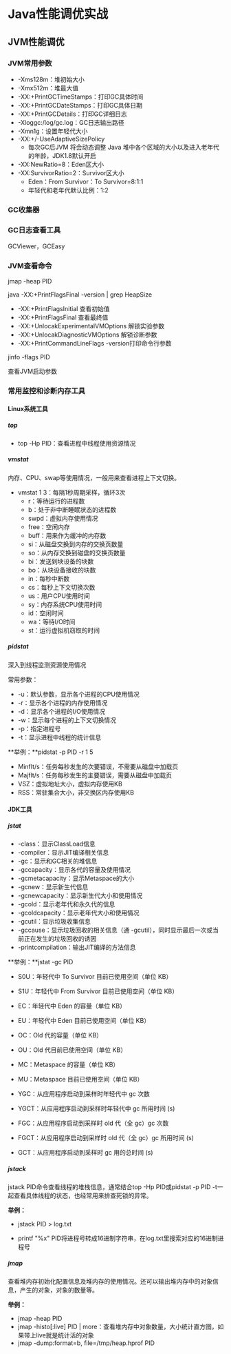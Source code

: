 # Java性能调优实战

## JVM性能调优

### JVM常用参数

+ -Xms128m：堆初始大小
+ -Xmx512m：堆最大值
+  -XX:+PrintGCTimeStamps：打印GC具体时间
+  -XX:+PrintGCDateStamps：打印GC具体日期
+ -XX:+PrintGCDetails：打印GC详细日志
+ -Xloggc:/log/gc.log：GC日志输出路径
+ -Xmn1g：设置年轻代大小
+ -XX:+/-UseAdaptiveSizePolicy
  + 每次GC后JVM 将会动态调整 Java 堆中各个区域的大小以及进入老年代的年龄，JDK1.8默认开启
+ -XX:NewRatio=8：Eden区大小
+ -XX:SurvivorRatio=2：Survivor区大小
  + Eden：From Survivor：To Survivor=8:1:1
  + 年轻代和老年代默认比例：1:2

### GC收集器

### GC日志查看工具

GCViewer，GCEasy

### JVM查看命令

jmap -heap PID

java -XX:+PrintFlagsFinal -version | grep HeapSize 

- -XX:+PrintFlagsInitial 查看初始值
- -XX:+PrintFlagsFinal 查看最终值
- -XX:+UnlocakExperimentalVMOptions 解锁实验参数
- -XX:+UnlocakDiagnosticVMOptions 解锁诊断参数
- -XX:+PrintCommandLineFlags -version打印命令行参数

jinfo -flags PID

查看JVM启动参数

### 常用监控和诊断内存工具

#### Linux系统工具

##### top

+ top -Hp PID：查看进程中线程使用资源情况

##### vmstat

内存、CPU、swap等使用情况，一般用来查看进程上下文切换。

+ vmstat 1 3：每隔1秒周期采样，循环3次
  + r：等待运行的进程数
  + b：处于非中断睡眠状态的进程数
  + swpd：虚拟内存使用情况
  + free：空闲内存
  + buff：用来作为缓冲的内存数
  + si：从磁盘交换到内存的交换页数量
  + so：从内存交换到磁盘的交换页数量
  + bi：发送到块设备的块数
  + bo：从块设备接收的块数
  + in：每秒中断数
  + cs：每秒上下文切换次数
  + us：用户CPU使用时间
  + sy：内存系统CPU使用时间
  + id：空闲时间
  + wa：等待I/O时间
  + st：运行虚拟机窃取的时间

##### pidstat

深入到线程监测资源使用情况

常用参数：

+ -u：默认参数，显示各个进程的CPU使用情况
+ -r：显示各个进程的内存使用情况
+ -d：显示各个进程的I/O使用情况
+ -w：显示每个进程的上下文切换情况
+ -p：指定进程号
+ -t：显示进程中线程的统计信息

**举例：**pidstat -p PID -r 1 5

+ Minflt/s：任务每秒发生的次要错误，不需要从磁盘中加载页
+ Majflt/s：任务每秒发生的主要错误，需要从磁盘中加载页
+ VSZ：虚拟地址大小，虚拟内存使用KB
+ RSS：常驻集合大小，非交换区内存使用KB

#### JDK工具

##### jstat

+ -class：显示ClassLoad信息
+ -compiler：显示JIT编译相关信息
+ -gc：显示和GC相关的堆信息
+ -gccapacity：显示各代的容量及使用情况
+ -gcmetacapacity：显示Metaspace的大小
+ -gcnew：显示新生代信息
+ -gcnewcapacity：显示新生代大小和使用情况
+ -gcold：显示老年代和永久代的信息
+ -gcoldcapacity：显示老年代大小和使用情况
+ -gcutil：显示垃圾收集信息
+ -gccause：显示垃圾回收的相关信息（通 -gcutil），同时显示最后一次或当前正在发生的垃圾回收的诱因
+ -printcompilation：输出JIT编译的方法信息

**举例：**jstat -gc PID

+ S0U：年轻代中 To Survivor 目前已使用空间（单位 KB）

+ S1U：年轻代中 From Survivor 目前已使用空间（单位 KB）

+ EC：年轻代中 Eden 的容量（单位 KB）

+ EU：年轻代中 Eden 目前已使用空间（单位 KB）

- OC：Old 代的容量（单位 KB）

- OU：Old 代目前已使用空间（单位 KB）

- MC：Metaspace 的容量（单位 KB）
- MU：Metaspace 目前已使用空间（单位 KB）
- YGC：从应用程序启动到采样时年轻代中 gc 次数
- YGCT：从应用程序启动到采样时年轻代中 gc 所用时间 (s)
- FGC：从应用程序启动到采样时 old 代（全 gc）gc 次数
- FGCT：从应用程序启动到采样时 old 代（全 gc）gc 所用时间 (s)
- GCT：从应用程序启动到采样时 gc 用的总时间 (s)

##### jstack

jstack PID命令查看线程的堆栈信息，通常结合top -Hp PID或pidstat -p PID -t一起查看具体线程的状态，也经常用来排查死锁的异常。

**举例：**

+ jstack PID > log.txt

+ printf "%x" PID将进程号转成16进制字符串，在log.txt里搜索对应的16进制进程号

##### jmap

查看堆内存初始化配置信息及堆内存的使用情况。还可以输出堆内存中的对象信息，产生的对象，对象的数量等。

**举例：**

+ jmap -heap PID
+ jmap -histo[:live] PID | more：查看堆内存中对象数量，大小统计直方图，如果带上live就是统计活的对象
+ jmap -dump:format=b, file=/tmp/heap.hprof PID